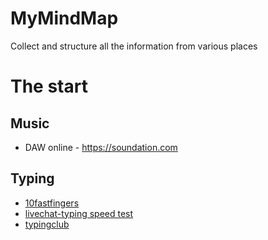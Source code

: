 # MyMindMap
Collect and structure all the information from various places

# The start

## Music
 - DAW online - https://soundation.com

## Typing
 - [10fastfingers](10fastfingers.com)
 - [livechat-typing speed test](https://www.livechat.com/typing-speed-test/#/)
 - [typingclub](https://www.typingclub.com/sportal/)
